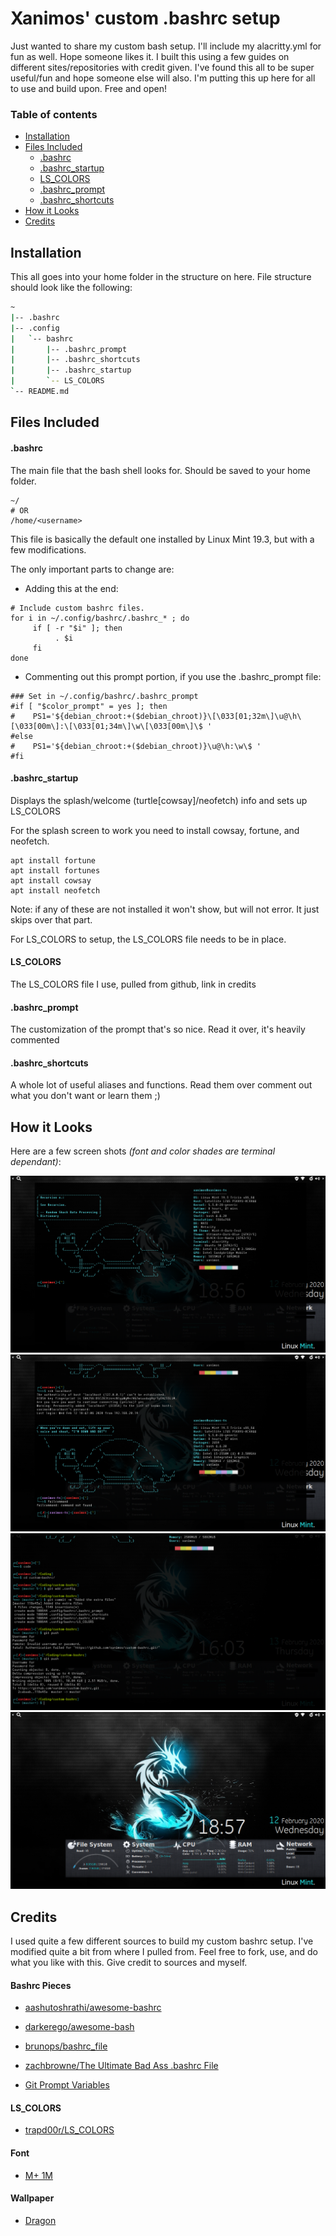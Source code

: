 # Xanimos' custom .bashrc setup
Just wanted to share my custom bash setup. I'll include my alacritty.yml for fun as well. Hope someone likes it.
I built this using a few guides on different sites/repositories with credit given. 
I've found this all to be super useful/fun and hope someone else will also.
I'm putting this up here for all to use and build upon. Free and open!

### Table of contents
* [Installation](#installation)
* [Files Included](#files-included)
  * [.bashrc](#bashrc)
  * [.bashrc_startup](#bashrc_startup)
  * [LS_COLORS](#ls_colors)
  * [.bashrc_prompt](#bashrc_prompt)
  * [.bashrc_shortcuts](#bashrc_shortcuts)
* [How it Looks](#how-it-looks)
* [Credits](#credits)

## Installation
This all goes into your home folder in the structure on here. File structure should look like the following:
```sh
~
|-- .bashrc
|-- .config
|   `-- bashrc
|       |-- .bashrc_prompt
|       |-- .bashrc_shortcuts
|       |-- .bashrc_startup
|       `-- LS_COLORS
`-- README.md
```

## Files Included

#### .bashrc
The main file that the bash shell looks for. Should be saved to your home folder.
```shell
~/
# OR
/home/<username>
```
This file is basically the default one installed by Linux Mint 19.3, but with a few modifications.

The only important parts to change are:
* Adding this at the end:
```shell
# Include custom bashrc files.
for i in ~/.config/bashrc/.bashrc_* ; do
     if [ -r "$i" ]; then
          . $i
     fi
done
```
* Commenting out this prompt portion, if you use the .bashrc_prompt file:
```shell
### Set in ~/.config/bashrc/.bashrc_prompt
#if [ "$color_prompt" = yes ]; then
#    PS1='${debian_chroot:+($debian_chroot)}\[\033[01;32m\]\u@\h\[\033[00m\]:\[\033[01;34m\]\w\[\033[00m\]\$ '
#else
#    PS1='${debian_chroot:+($debian_chroot)}\u@\h:\w\$ '
#fi
```

#### .bashrc_startup
Displays the splash/welcome (turtle[cowsay]/neofetch) info and sets up LS_COLORS

For the splash screen to work you need to install cowsay, fortune, and neofetch.
```shell
apt install fortune
apt install fortunes
apt install cowsay
apt install neofetch
```
Note: if any of these are not installed it won't show, but will not error. It just skips over that part.

For LS_COLORS to setup, the LS_COLORS file needs to be in place.

#### LS_COLORS
The LS_COLORS file I use, pulled from github, link in credits

#### .bashrc_prompt
The customization of the prompt that's so nice. Read it over, it's heavily commented

#### .bashrc_shortcuts
A whole lot of useful aliases and functions. Read them over comment out what you don't want or learn them ;)

## How it Looks
Here are a few screen shots _(font and color shades are terminal dependant)_:

![Welcome/Splash](docs/static/Welcome-Splash_Screen.png)
![SSH/Failed Command](docs/static/Ssh-Failed_Command.png)
![Full Git/Fullscreen](docs/static/Fullscreen-Git.png)
![Just Desktop/Conky](docs/static/Just_Desktop.png)

## Credits
I used quite a few different sources to build my custom bashrc setup. I've modified quite a bit from where I pulled from. Feel free to fork, use, and do what you like with this. Give credit to sources and myself.

#### Bashrc Pieces
* [aashutoshrathi/awesome-bashrc](https://github.com/aashutoshrathi/awesome-bashrc)

* [darkerego/awesome-bash](https://github.com/darkerego/awesome-bash)

* [brunops/bashrc_file](https://gist.github.com/brunops/4108756)

* [zachbrowne/The Ultimate Bad Ass .bashrc File](https://gist.github.com/zachbrowne/8bc414c9f30192067831fafebd14255c)

* [Git Prompt Variables](https://blog.backslasher.net/git-prompt-variables.html)

#### LS_COLORS

* [trapd00r/LS_COLORS](https://github.com/trapd00r/LS_COLORS)

#### Font
* [M+ 1M](https://www.fontsquirrel.com/fonts/m-1m)

#### Wallpaper
* [Dragon](https://www.pling.com/s/Artwork/p/1359055)
